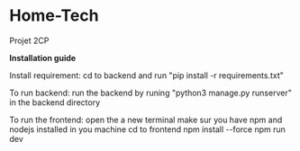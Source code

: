 # Home-Tech
Projet 2CP

**Installation guide**

Install requirement:
    cd to backend and run "pip install -r requirements.txt"

To run backend:
    run the backend by runing "python3 manage.py runserver" in the backend directory

To run the frontend:
    open the a new terminal 
    make sur you have npm and nodejs installed in you machine
    cd to frontend
    npm install --force
    npm run dev
